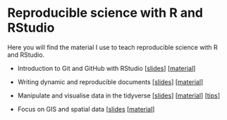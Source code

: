 # Reproducible science with R and RStudio

Here you will find the material I use to teach reproducible science with R and RStudio.

* Introduction to Git and GitHub with RStudio [[slides](https://oliviergimenez.github.io/quick-intro-git-github-rstudio/#1)] [[material](https://github.com/oliviergimenez/quick-intro-git-github-rstudio)]

* Writing dynamic and reproducible documents [[slides](https://oliviergimenez.github.io/intro_rmarkdown/#1)] [[material](https://github.com/oliviergimenez/intro_rmarkdown)]

* Manipulate and visualise data in the tidyverse [[slides](https://oliviergimenez.github.io/intro_tidyverse/#1)] [[material](https://github.com/oliviergimenez/intro_tidyverse)] [[tips](https://oliviergimenez.github.io/tidyverse-tips/)]

* Focus on GIS and spatial data [[slides](https://oliviergimenez.github.io/intro_spatialR/#1) [[material](https://github.com/oliviergimenez/intro_spatialR)]

